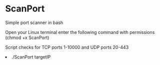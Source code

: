 # ScanPort

Simple port scanner in bash

Open your Linux terminal enter the following command with permissions (chmod +x ScanPort)

Script checks for TCP ports 1-10000 and UDP ports 20-443 

<li>./ScanPort targetIP </li>


